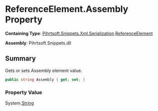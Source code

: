 # ReferenceElement\.Assembly Property

**Containing Type**: [Pihrtsoft.Snippets.Xml.Serialization](../../README.md)\.[ReferenceElement](../README.md)

**Assembly**: Pihrtsoft\.Snippets\.dll

## Summary

Gets or sets Assembly element value\.

```csharp
public string Assembly { get; set; }
```

### Property Value

System\.[String](https://docs.microsoft.com/en-us/dotnet/api/system.string)


